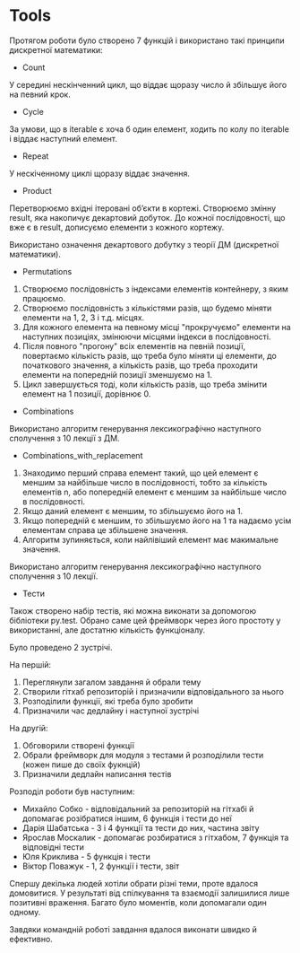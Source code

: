 # Tools

Протягом роботи було створено 7 функцій і використано такі принципи дискретної математики: 

* Count

У середині нескінченний цикл, що віддає щоразу число й збільшує його на певний крок. 

* Cycle

За умови, що в iterable є хоча б один елемент, ходить по колу по iterable і віддає наступний елемент. 

* Repeat

У нескіченному циклі щоразу віддає значення. 

* Product

Перетворюємо вхідні ітеровані обʼєкти в кортежі. Створюємо змінну result, яка накопичує декартовий добуток. До кожної послідовності, що вже є в result, дописуємо елементи з кожного кортежу. 

Використано означення декартового добутку з теорії ДМ (дискретної математики). 

* Permutations

1. Створюємо послідовність з індексами елементів контейнеру, з яким працюємо.
2. Створюємо послідовність з кількістями разів, що будемо міняти елементи на 1, 2, 3 і т.д. місцях.
3. Для кожного елемента на певному місці "прокручуємо" елементи на наступних позиціях, змінюючи місцями індекси в послідовності.
4. Після повного "прогону" всіх елементів на певній позиції, повертаємо кількість разів, що треба було міняти ці елементи, до початкового значення, а кількість разів, що треба проходити елементи на попередній позиції зменшуємо на 1.
5. Цикл завершується тоді, коли кількість разів, що треба змінити елемент на 1 позиції, дорівнює 0.

* Combinations

Використано алгоритм генерування лексикографічно наступного сполучення з 10 лекції з ДМ. 

* Combinations_with_replacement

1. Знаходимо перший справа елемент такий, що цей елемент є меншим за найбільше число в послідовності, тобто за кількість елементів n, або попередній елемент є меншим за найбільше число в послідовності.
2. Якщо даний елемент є меншим, то збільшуємо його на 1. 
3. Якщо попередній є меншим, то збільшуємо його на 1 та надаємо усім елементам справа це збільшене значення. 
4. Алгоритм зупиняється, коли найлівіший елемент має макимальне значення. 

Використано алгоритм генерування лексикографічно наступного сполучення з 10 лекції. 

* Тести

Також створено набір тестів, які можна виконати за допомогою бібліотеки py.test. Обрано саме цей фреймворк через його простоту у використанні, але достатню кількість функціоналу.



Було проведено 2 зустрічі. 

На першій:

1. Переглянули загалом завдання й обрали тему 
2. Створили гітхаб репозиторій і призначили відповідального за нього 
3. Розподілили функції, які треба було зробити 
4. Призначили час дедлайну і наступної зустрічі 

На другій: 

1. Обговорили створені функції 
2. Обрали фреймворк для модуля з тестами й розподілили тести (кожен пише до своїх фукнцій) 
3. Призначили дедлайн написання тестів 



Розподіл роботи був наступним: 

* Михайло Собко - відповідальний за репозиторій на гітхабі й допомагає розібратися іншим, 6 функція і тести до неї
* Дарія Шабатська - 3 і 4 функції та тести до них, частина звіту 
* Ярослав Москалик - допомагає розбиратися з гітхабом, 7 функція та відповідні тести 
* Юля Криклива - 5 функція і тести 
* Віктор Поважук - 1, 2 функції і тести, звіт 

 

Спершу декілька людей хотіли обрати різні теми, проте вдалося домовитися. У результаті від спілкування та взаємодії залишилися лише позитивні враження. Багато було моментів, коли допомагали один одному.



Завдяки командній роботі завдання вдалося виконати швидко й ефективно.
